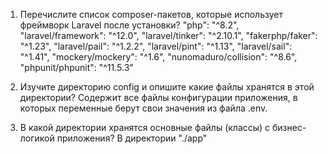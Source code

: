 1. Перечислите список composer-пакетов, которые использует фреймворк Laravel после установки?
    "php": "^8.2",
    "laravel/framework": "^12.0",
    "laravel/tinker": "^2.10.1",
    "fakerphp/faker": "^1.23",
    "laravel/pail": "^1.2.2",
    "laravel/pint": "^1.13",
    "laravel/sail": "^1.41",
    "mockery/mockery": "^1.6",
    "nunomaduro/collision": "^8.6",
    "phpunit/phpunit": "^11.5.3"

2. Изучите директорию config и опишите какие файлы хранятся в этой директории?
    Содержит все файлы конфигурации приложения, в которых переменные берут свои значения из файла .env.

3. В какой директории хранятся основные файлы (классы) с бизнес-логикой приложения?
    В директории "./app"